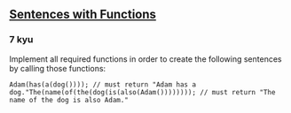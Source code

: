 <h2><a href=https://www.codewars.com/kata/52567c56cb6ac86b56000516/train/javascript target="_blank">Sentences with Functions</a></h2><h3>7 kyu</h3><p>Implement all required functions in order to create the following sentences by calling those functions:</p><pre><code class="language-javascript"><span class="cm-variable">Adam</span>(<span class="cm-variable">has</span>(<span class="cm-variable">a</span>(<span class="cm-variable">dog</span>()))); <span class="cm-comment">// must return "Adam has a dog."</span><span class="cm-variable">The</span>(<span class="cm-variable">name</span>(<span class="cm-variable">of</span>(<span class="cm-variable">the</span>(<span class="cm-variable">dog</span>(<span class="cm-variable">is</span>(<span class="cm-variable">also</span>(<span class="cm-variable">Adam</span>()))))))); <span class="cm-comment">// must return "The name of the dog is also Adam."</span></code></pre>